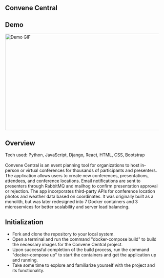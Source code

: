 ## Convene Central

## Demo

<img src="./demo.gif" alt="Demo GIF" width="600" height="315">

## Overview

Tech used: Python, JavaScript, Django, React, HTML, CSS, Bootstrap
<br><br/>
Convene Central is an event planning tool for organizations to host in-person or virtual conferences for thousands of participants and presenters. The application allows users to create new conferences, presentations, attendees, and conference locations. Email notifications are sent to presenters through RabbitMQ and mailhog to confirm presentation approval or rejection. The app incorporates third-party APIs for conference location photos and weather data based on coordinates. It was originally built as a monolith, but was later redesigned into 7 Docker containers and 3 microservices for better scalability and server load balancing.

## Initialization
- Fork and clone the repository to your local system.
- Open a terminal and run the command "docker-compose build" to build the necessary images for the Convene Central project.
- Upon successful completion of the build process, run the command "docker-compose up" to start the containers and get the application up and running.
- Take some time to explore and familiarize yourself with the project and its functionality.
